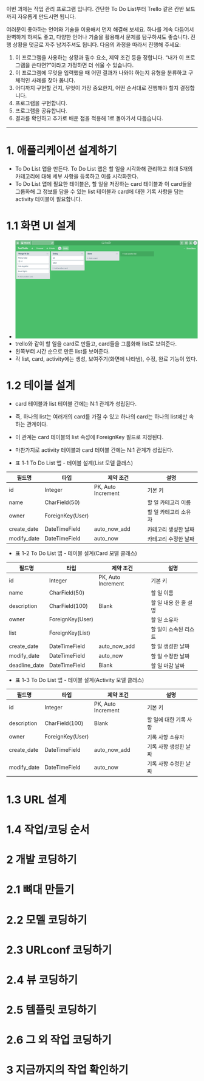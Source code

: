 이번 과제는 작업 관리 프로그램 입니다.
간단한 To Do List부터 Trello 같은 칸반 보드까지 자유롭게 만드시면 됩니다.

여러분이 좋아하는 언어와 기술을 이용해서 먼저 해결해 보세요. 하나를 계속 다듬어서 완벽하게 하셔도 좋고, 다양한 언어나 기술을 활용해서 문제를 탐구하셔도 좋습니다. 진행 상황을 댓글로 자주 남겨주셔도 됩니다.
다음의 과정을 따라서 진행해 주세요:
1. 이 프로그램을 사용하는 상황과 필수 요소, 제약 조건 등을 정합니다. “내가 이 프로그램을 쓴다면?”이라고 가정하면 더 쉬울 수 있습니다.
2. 이 프로그램에 무엇을 입력했을 때 어떤 결과가 나와야 하는지 유형을 분류하고 구체적인 사례를 찾아 봅니다.
3. 어디까지 구현할 건지, 무엇이 가장 중요한지, 어떤 순서대로 진행해야 할지 결정합니다.
4. 프로그램을 구현합니다.
5. 프로그램을 공유합니다.
6. 결과를 확인하고 추가로 배운 점을 적용해 1로 돌아가서 다듬습니다.

---
# 1. 애플리케이션 설계하기
- To Do List 앱을 만든다. To Do List 앱은 할 일을 시각화해 관리하고 최대 5개의 카테고리에 대해 세부 사항을 등록하고 이를 시각화한다.
- To Do List 앱에 필요한 테이블은, 할 일을 저장하는 card 테이블과 이 card들을 그룹화해 그 정보를 담을 수 있는 list 테이블과 
card에 대한 기록 사항을 담는 activity 테이블이 필요합니다.

# 1.1 화면 UI 설계
- ![trello_copy](../image/trello_copy.png)
- trello와 같이 할 일을 card로 만들고, card들을 그룹화해 list로 보여준다.
- 왼쪽부터 시간 순으로 만든 list를 보여준다.
- 각 list, card, activity에는 생성, 보여주기(화면에 나타냄), 수정, 완료 기능이 있다.

# 1.2 테이블 설계
- card 테이블과 list 테이블 간에는 N:1 관계가 성립된다.
- 즉, 하나의 list는 여러개의 card를 가질 수 있고 하나의 card는 하나의 list에만 속하는 관계이다.
- 이 관계는 card 테이블의 list 속성에 ForeignKey 필드로 지정된다.
- 마찬가지로 activity 테이블과 card 테이블 간에는 N:1 관계가 성립된다.  


- 표 1-1 To Do List 앱 - 테이블 설계(List 모델 클래스)

| 필드명      | 타입          | 제약 조건          | 설명                 |
|-------------|---------------|--------------------|----------------------|
| id          | Integer       | PK, Auto Increment | 기본 키              |
| name        | CharField(50) |                    | 할 일 카테고리 이름  |
| owner | ForeignKey(User) |            | 할 일 카테고리 소유자 |
| create_date | DateTimeField | auto_now_add       | 카테고리 생성한 날짜 |
| modify_date | DateTimeField | auto_now           | 카테고리 수정한 날짜 |


- 표 1-2 To Do List 앱 - 테이블 설계(Card 모델 클래스)

| 필드명        | 타입             | 제약 조건          | 설명                  |
|---------------|------------------|--------------------|-----------------------|
| id            | Integer          | PK, Auto Increment | 기본 키               |
| name          | CharField(50)    |                    | 할 일 이름            |
| description   | CharField(100)   | Blank              | 할 일 내용 한 줄 설명 |
| owner         | ForeignKey(User) |                    | 할 일 소유자          |
| list          | ForeignKey(List) |                    | 할 일이 소속된 리스트 |
| create_date   | DateTimeField    | auto_now_add       | 할 일 생성한 날짜     |
| modify_date   | DateTimeField    | auto_now           | 할 일 수정한 날짜     |
| deadline_date | DateTimeField    | Blank              | 할 일 마감 날짜       |

- 표 1-3 To Do List 앱 - 테이블 설계(Activity 모델 클래스)

| 필드명      | 타입             | 제약 조건          | 설명                   |
|-------------|------------------|--------------------|------------------------|
| id          | Integer          | PK, Auto Increment | 기본 키                |
| description | CharField(100)   | Blank              | 할 일에 대한 기록 사항 |
| owner       | ForeignKey(User) |                    | 기록 사항 소유자       |
| create_date | DateTimeField    | auto_now_add       | 기록 사항 생성한 날짜  |
| modify_date | DateTimeField    | auto_now           | 기록 사항 수정한 날짜  |

# 1.3 URL 설계

# 1.4 작업/코딩 순서

# 2 개발 코딩하기

# 2.1 뼈대 만들기

# 2.2 모델 코딩하기

# 2.3 URLconf 코딩하기

# 2.4 뷰 코딩하기

# 2.5 템플릿 코딩하기

# 2.6 그 외 작업 코딩하기

# 3 지금까지의 작업 확인하기
